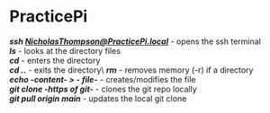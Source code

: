 # PracticePi
***ssh NicholasThompson@PracticePi.local*** - opens the ssh terminal\
***ls*** - looks at the directory files\
***cd*** - enters the directory\
***cd ..*** - exits the directory\ 
***rm*** - removes memory (-r) if a directory\
***echo -content- > - file-*** - creates/modifies the file\
***git clone -https of git-*** - clones the git repo locally\
***git pull origin main*** - updates the local git clone

